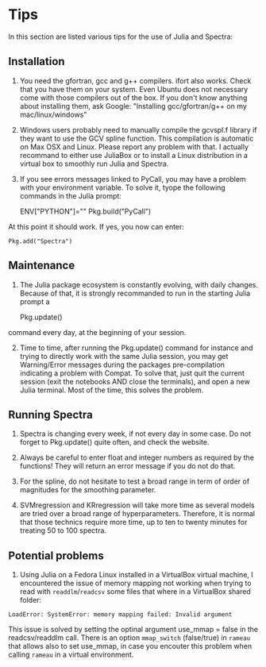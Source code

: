 # Tips

In this section are listed various tips for the use of Julia and Spectra:

## Installation

1) You need the gfortran, gcc and g++ compilers. ifort also works. Check that you have them on your system. Even Ubuntu does not necessary come with those compilers out of the box. If you don't know anything about installing them, ask Google: "Installing gcc/gfortran/g++ on my mac/linux/windows"

2) Windows users probably need to manually compile the gcvspl.f library if they want to use the GCV spline function. This compilation is automatic on Max OSX and Linux. Please report any problem with that. I actually recommand to either use JuliaBox or to install a Linux distribution in a virtual box to smoothly run Julia and Spectra.

3) If you see errors messages linked to PyCall, you may have a problem with your environment variable. To solve it, tyope the following commands in the Julia prompt:

	ENV["PYTHON"]=""
	Pkg.build("PyCall")

At this point it should work. If yes, you now can enter:

	Pkg.add("Spectra")


## Maintenance

1) The Julia package ecosystem is constantly evolving, with daily changes. Because of that, it is strongly recommanded to run in the starting Julia prompt a

	Pkg.update()

command every day, at the beginning of your session.

2) Time to time, after running the Pkg.update() command for instance and trying to directly work with the same Julia session, you may get Warning/Error messages during the packages pre-compilation indicating a problem with Compat. To solve that, just quit the current session (exit the notebooks AND close the terminals), and open a new Julia terminal. Most of the time, this solves the problem.

## Running Spectra

1) Spectra is changing every week, if not every day in some case. Do not forget to Pkg.update() quite often, and check the website.

2) Always be careful to enter float and integer numbers as required by the functions! They will return an error message if you do not do that.

3) For the spline, do not hesitate to test a broad range in term of order of magnitudes for the smoothing parameter.

4) SVMregression and KRregression will take more time as several models are tried over a broad range of hyperparameters. Therefore, it is normal that those technics require more time, up to ten to twenty minutes for treating 50 to 100 spectra.

## Potential problems

1) Using Julia on a Fedora Linux installed in a VirtualBox virtual machine, I encountered the issue of memory mapping not working when trying to read with `readdlm`/`readcsv` some files that where in a VirtualBox shared folder:

```
LoadError: SystemError: memory mapping failed: Invalid argument
```

This issue is solved by setting the optinal argument use_mmap = false in the readcsv/readdlm call. There is an option `mmap_switch` (false/true) in `rameau` that allows also to set use_mmap, in case you encouter this problem when calling `rameau` in a virtual environment.
